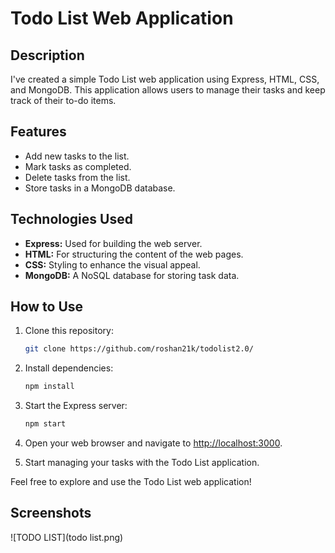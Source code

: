 # Todo List Web Application

## Description

I've created a simple Todo List web application using Express, HTML, CSS, and MongoDB. This application allows users to manage their tasks and keep track of their to-do items.

## Features

- Add new tasks to the list.
- Mark tasks as completed.
- Delete tasks from the list.
- Store tasks in a MongoDB database.

## Technologies Used

- **Express:** Used for building the web server.
- **HTML:** For structuring the content of the web pages.
- **CSS:** Styling to enhance the visual appeal.
- **MongoDB:** A NoSQL database for storing task data.

## How to Use

1. Clone this repository:

    ```bash
    git clone https://github.com/roshan21k/todolist2.0/
    ```

2. Install dependencies:

    ```bash
    npm install
    ```

3. Start the Express server:

    ```bash
    npm start
    ```

4. Open your web browser and navigate to [http://localhost:3000](http://localhost:3000).

5. Start managing your tasks with the Todo List application.

Feel free to explore and use the Todo List web application!


## Screenshots

![TODO LIST](todo list.png)

